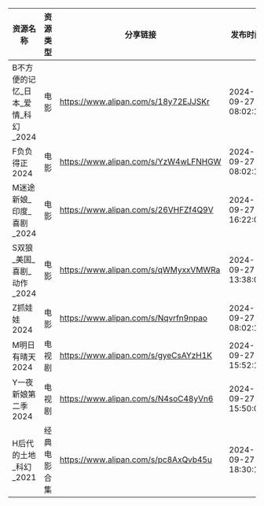 | 资源名称                  | 资源类型   | 分享链接                                 | 发布时间                |
| --------------------- | ------ | ------------------------------------ | ------------------- |
| B不方便的记忆_日本_爱情_科幻_2024 | 电影     | https://www.alipan.com/s/18y72EJJSKr | 2024-09-27 08:02:10 |
| F负负得正2024             | 电影     | https://www.alipan.com/s/YzW4wLFNHGW | 2024-09-27 08:02:14 |
| M迷途新娘_印度_喜剧_2024      | 电影     | https://www.alipan.com/s/26VHFZf4Q9V | 2024-09-27 16:22:08 |
| S双狼_美国_喜剧_动作_2024     | 电影     | https://www.alipan.com/s/qWMyxxVMWRa | 2024-09-27 13:38:09 |
| Z抓娃娃2024              | 电影     | https://www.alipan.com/s/Nqvrfn9npao | 2024-09-27 08:02:12 |
| M明日有晴天2024            | 电视剧    | https://www.alipan.com/s/gyeCsAYzH1K | 2024-09-27 15:52:14 |
| Y一夜新娘第二季2024          | 电视剧    | https://www.alipan.com/s/N4soC48yVn6 | 2024-09-27 15:50:09 |
| H后代的土地_科幻_2021        | 经典电影合集 | https://www.alipan.com/s/pc8AxQvb45u | 2024-09-27 18:30:10 |
